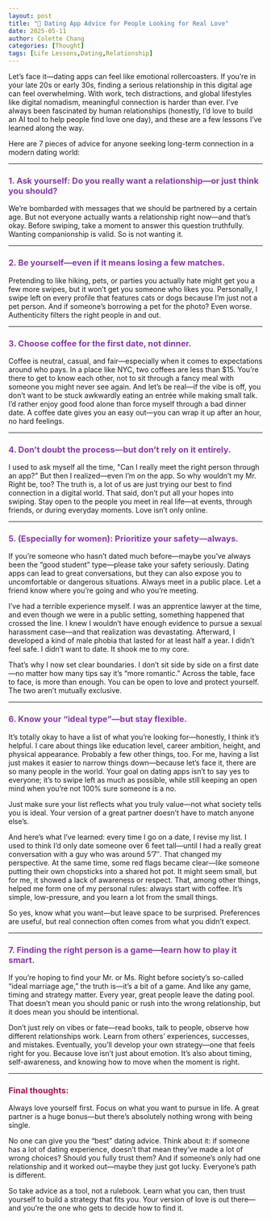```yaml
---
layout: post
title: "💬 Dating App Advice for People Looking for Real Love"
date: 2025-05-11
author: Colette Chang
categories: [Thought]
tags: [Life Lessons,Dating,Relationship]
---
```


Let’s face it—dating apps can feel like emotional rollercoasters. If you’re in your late 20s or early 30s, finding a serious relationship in this digital age can feel overwhelming. With work, tech distractions, and global lifestyles like digital nomadism, meaningful connection is harder than ever. I’ve always been fascinated by human relationships (honestly, I’d love to build an AI tool to help people find love one day), and these are a few lessons I’ve learned along the way.

Here are 7 pieces of advice for anyone seeking long-term connection in a modern dating world:

---

### <span style="color:rgb(135, 59, 170);">1. Ask yourself: Do you really want a relationship—or just think you should?</span>

We’re bombarded with messages that we should be partnered by a certain age. But not everyone actually wants a relationship right now—and that’s okay. Before swiping, take a moment to answer this question truthfully. Wanting companionship is valid. So is not wanting it.

---

### <span style="color:rgb(135, 59, 170);">2. Be yourself—even if it means losing a few matches.</span>

Pretending to like hiking, pets, or parties you actually hate might get you a few more swipes, but it won’t get you someone who likes you. Personally, I swipe left on every profile that features cats or dogs because I’m just not a pet person. And if someone’s borrowing a pet for the photo? Even worse. Authenticity filters the right people in and out.

---

### <span style="color:rgb(135, 59, 170);">3. Choose coffee for the first date, not dinner.</span>

Coffee is neutral, casual, and fair—especially when it comes to expectations around who pays. In a place like NYC, two coffees are less than $15. You’re there to get to know each other, not to sit through a fancy meal with someone you might never see again. And let’s be real—if the vibe is off, you don’t want to be stuck awkwardly eating an entrée while making small talk. I’d rather enjoy good food alone than force myself through a bad dinner date. A coffee date gives you an easy out—you can wrap it up after an hour, no hard feelings.

---

### <span style="color:rgb(135, 59, 170);">4. Don’t doubt the process—but don’t rely on it entirely.</span>

I used to ask myself all the time, "Can I really meet the right person through an app?" But then I realized—even I’m on the app. So why wouldn’t my Mr. Right be, too? The truth is, a lot of us are just trying our best to find connection in a digital world. That said, don’t put all your hopes into swiping. Stay open to the people you meet in real life—at events, through friends, or during everyday moments. Love isn’t only online.

---

### <span style="color:rgb(135, 59, 170);">5. (Especially for women): Prioritize your safety—always.</span>

If you’re someone who hasn’t dated much before—maybe you’ve always been the “good student” type—please take your safety seriously. Dating apps can lead to great conversations, but they can also expose you to uncomfortable or dangerous situations. Always meet in a public place. Let a friend know where you’re going and who you’re meeting.

I’ve had a terrible experience myself. I was an apprentice lawyer at the time, and even though we were in a public setting, something happened that crossed the line. I knew I wouldn’t have enough evidence to pursue a sexual harassment case—and that realization was devastating. Afterward, I developed a kind of male phobia that lasted for at least half a year. I didn’t feel safe. I didn’t want to date. It shook me to my core.

That’s why I now set clear boundaries. I don’t sit side by side on a first date—no matter how many tips say it’s “more romantic.” Across the table, face to face, is more than enough. You can be open to love and protect yourself. The two aren’t mutually exclusive.

---

### <span style="color:rgb(135, 59, 170);">6. Know your “ideal type”—but stay flexible.</span>

It’s totally okay to have a list of what you’re looking for—honestly, I think it’s helpful. I care about things like education level, career ambition, height, and physical appearance. Probably a few other things, too. For me, having a list just makes it easier to narrow things down—because let’s face it, there are so many people in the world. Your goal on dating apps isn’t to say yes to everyone; it’s to swipe left as much as possible, while still keeping an open mind when you’re not 100% sure someone is a no.

Just make sure your list reflects what you truly value—not what society tells you is ideal. Your version of a great partner doesn’t have to match anyone else’s.

And here’s what I’ve learned: every time I go on a date, I revise my list. I used to think I’d only date someone over 6 feet tall—until I had a really great conversation with a guy who was around 5’7″. That changed my perspective. At the same time, some red flags became clear—like someone putting their own chopsticks into a shared hot pot. It might seem small, but for me, it showed a lack of awareness or respect. That, among other things, helped me form one of my personal rules: always start with coffee. It’s simple, low-pressure, and you learn a lot from the small things.

So yes, know what you want—but leave space to be surprised. Preferences are useful, but real connection often comes from what you didn’t expect.

---

### <span style="color:rgb(135, 59, 170);">7. Finding the right person is a game—learn how to play it smart.</span>

If you’re hoping to find your Mr. or Ms. Right before society’s so-called “ideal marriage age,” the truth is—it’s a bit of a game. And like any game, timing and strategy matter. Every year, great people leave the dating pool. That doesn’t mean you should panic or rush into the wrong relationship, but it does mean you should be intentional.

Don’t just rely on vibes or fate—read books, talk to people, observe how different relationships work. Learn from others’ experiences, successes, and mistakes. Eventually, you’ll develop your own strategy—one that feels right for you. Because love isn’t just about emotion. It’s also about timing, self-awareness, and knowing how to move when the moment is right.

---

### <span style="color:rgb(170, 21, 83);">Final thoughts:</span>

Always love yourself first. Focus on what you want to pursue in life. A great partner is a huge bonus—but there’s absolutely nothing wrong with being single.

No one can give you the “best” dating advice. Think about it: if someone has a lot of dating experience, doesn’t that mean they’ve made a lot of wrong choices? Should you fully trust them? And if someone’s only had one relationship and it worked out—maybe they just got lucky. Everyone’s path is different.

So take advice as a tool, not a rulebook. Learn what you can, then trust yourself to build a strategy that fits you. Your version of love is out there—and you’re the one who gets to decide how to find it.


